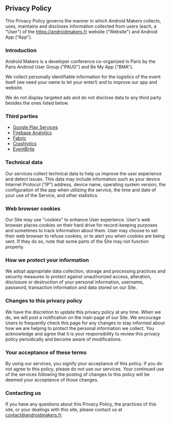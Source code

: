 ## Privacy Policy

This Privacy Policy governs the manner in which Android Makers collects, uses, maintains and discloses information collected from users (each, a "User") of the https://androidmakers.fr website ("Website") and Android App ("App").

### Introduction

Android Makers is a developer conference co-organized in Paris by the Paris Android User Group ("PAUG") and Be My App ("BMA"). 

We collect personally identifiable information for the logistics of the event itself (we need your name to let your enter!) and to improve our app and website. 

We do not display targeted ads and do not disclose data to any third party besides the ones listed below.

### Third parties

*   [Google Play Services](https://www.google.com/policies/privacy/)
*   [Firebase Analytics](https://firebase.google.com/policies/analytics)
*   [Fabric](https://fabric.io/privacy)
*   [Crashlytics](http://try.crashlytics.com/terms/privacy-policy.pdf)
*   [EventBrite](https://www.eventbrite.com/privacypolicy/)

### Technical data

Our services collect technical data to help us improve the user experience and detect issues.  This data may include information such as your device Internet Protocol (“IP”) address, device name, operating system version, the configuration of the app when utilizing the service, the time and date of your use of the Service, and other statistics.

### Web browser cookies
Our Site may use "cookies" to enhance User experience. User's web browser places cookies on their hard drive for record-keeping purposes and sometimes to track information about them. User may choose to set their web browser to refuse cookies, or to alert you when cookies are being sent. If they do so, note that some parts of the Site may not function properly.

### How we protect your information
We adopt appropriate data collection, storage and processing practices and security measures to protect against unauthorized access, alteration, disclosure or destruction of your personal information, username, password, transaction information and data stored on our Site.

### Changes to this privacy policy
We have the discretion to update this privacy policy at any time. When we do, we will post a notification on the main page of our Site. We encourage Users to frequently check this page for any changes to stay informed about how we are helping to protect the personal information we collect. You acknowledge and agree that it is your responsibility to review this privacy policy periodically and become aware of modifications.

### Your acceptance of these terms
By using our services, you signify your acceptance of this policy. If you do not agree to this policy, please do not use our services. Your continued use of the services following the posting of changes to this policy will be deemed your acceptance of those changes. 

### Contacting us
If you have any questions about this Privacy Policy, the practices of this site, or your dealings with this site, please contact us at contact@androidmakers.fr.